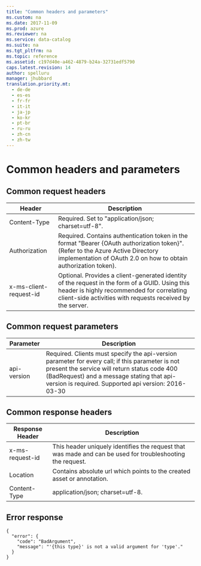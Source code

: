 ```yaml
---
title: "Common headers and parameters"
ms.custom: na
ms.date: 2017-11-09
ms.prod: azure
ms.reviewer: na
ms.service: data-catalog
ms.suite: na
ms.tgt_pltfrm: na
ms.topic: reference
ms.assetid: c197d40e-a462-4879-b24a-32731edf5790
caps.latest.revision: 14
author: spelluru
manager: jhubbard
translation.priority.mt: 
  - de-de
  - es-es
  - fr-fr
  - it-it
  - ja-jp
  - ko-kr
  - pt-br
  - ru-ru
  - zh-cn
  - zh-tw
---
```

# Common headers and parameters
## Common request headers  
  
|**Header**|**Description**  
|---|---  
|Content-Type|Required. Set to "application/json; charset=utf-8".  
|Authorization|Required. Contains authentication token in the format "Bearer {OAuth authorization token}". (Refer to the Azure Active Directory implementation of OAuth 2.0 on how to obtain authorization token).  
|x-ms-client-request-id|Optional.  Provides a client-generated identity of the request in the form of a GUID. Using this header is highly recommended for correlating client-side activities with requests received by the server.  
  
## Common request parameters  
  
|**Parameter**|**Description**  
|---|---  
|api-version|Required. Clients must specify the api-version parameter for every call; if this parameter is not present the service will return status code 400 (BadRequest) and a message stating that api-version is required.  Supported api version: 2016-03-30  
  
## Common response headers  
  
|**Response Header**|**Description**  
|---|---  
|x-ms-request-id|This header uniquely identifies the request that was made and can be used for troubleshooting the request.  
|Location|Contains absolute url which points to the created asset or annotation.  
|Content-Type|application/json; charset=utf-8.  
  
## Error response  
    {  
      "error": {  
        "code": "BadArgument",  
        "message": "'{this type}' is not a valid argument for 'type'."  
      }  
    }  
